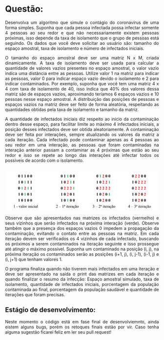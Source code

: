 

<h1> Questão: </h1>

<p align="justify">Desenvolva um algoritmo que simule o contágio do coronavírus de uma forma simples. Suponha que cada pessoa infectada possa infectar somente 4 pessoas ao seu redor e que não necessariamente existem pessoas próximas, isso depende da taxa de isolamento que o grupo de pessoas está seguindo. Os dados que você deve solicitar ao usuário são: tamanho do espaço amostral, taxa de isolamento e número de infectados iniciais.</p>

<p align="justify">O tamanho do espaço amostral deve ser uma matriz N x M, criada dinamicamente. A taxa de isolamento deve ser usada para calcular a quantidade de valores vazios presentes no espaço amostral, o valor vazio indica uma distância entre as pessoas. Utilize valor 1 na matriz para indicar as pessoas, valor 0 para indicar espaço vazio devido o isolamento e 2 para indicar contaminados. Por exemplo, suponha que você tem uma matriz 4 x 4 com taxa de isolamento de 40, isso indica que 40% dos valores dessa matriz são de espaços vazios, aproximando teríamos 6 espaços vazios e 10 pessoas nesse espaço amostral. A distribuição das posições de pessoas e espaços vazios na matriz deve ser feito de forma aleatória, respeitando as quantidades obtidas pela taxa de isolamento e tamanho da matriz.</p>

<p align="justify">A quantidade de infectados iniciais diz respeito ao inicio da contaminação dentro desse espaço, para facilitar limite ao máximo 4 infectados iniciais, a posição desses infectados deve ser obtida aleatoriamente. A contaminação deve ser feita por interações, sempre atualizando os valores da matriz a cada iteração. Cada infectado pode contaminar apenas as 4 pessoas ao seu redor em uma interação, as pessoas que foram contaminadas na interação anterior passam a contaminar as 4 próximas que estão ao seu redor e isso se repete ao longo das interações até infectar todos os possíveis de acordo com o isolamento.</p>

<h2 align="center"> <img align="center" alt="interações" height="" width="" src="./image/01.png" /> </h2>

<p align="justify">Observe que são apresentados nas matrizes os infectados (vermelho) e seus vizinhos que serão infectados na próxima interação (verde). Observe também que a presença dos espaços vazios 0 impedem a propagação da contaminação, evitando o contato entre as pessoas na matriz. Em cada iteração devem ser verificados os 4 vizinhos de cada infectado, buscando os próximos a serem contaminados na iteração seguinte e isso prossegue até atingir o máximo possível. Suponha um contaminado na posição (i, j), na próxima iteração os contaminados serão as posições (i+1, j), (i, j-1), (i-1, j) e (i, j+1) que tenham valores 1.</p></p>

<p align="justify">O programa finaliza quando não tiverem mais infectados em uma iteração e deve ser apresentado na saída o print das matrizes em cada iteração e quando finalizar o resumo da infecção: Espaço amostral simulado, taxa de isolamento, quantidade de infectados iniciais, porcentagem da população contaminada ao final, porcentagem da população saudável e quantidade de iterações que foram precisas.</p>

<h2>Estágio de desenvolvimento:</h2>

<p align="justify"> Neste momento o código está em fase final de desenvolviemnto, ainda eistem alguns bugs, porém os retoques finais estão por vir. Caso tenha alguma sugestão ficarei feliz em ler seu pull request! </p>

